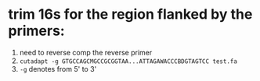 # trim 16s for the region flanked by the primers:
1. need to reverse comp the reverse primer
2. `cutadapt -g GTGCCAGCMGCCGCGGTAA...ATTAGAWACCCBDGTAGTCC test.fa`
3. `-g` denotes from 5' to 3'
